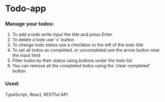 # Todo-app
### Manage your todos:
1. To add a todo write input the title and press Enter
2. To delete a todo use 'x' button
3. To change todo status use a checkbox to the left of the todo title
4. To set all todos as completed, or uncompleted use the arrow button near the input field
5. Filter todos by their status using buttons under the todo list
6. You can remove all the completed todos using the 'clear completed' button.
### Used:
TypeScript, React, RESTful API
